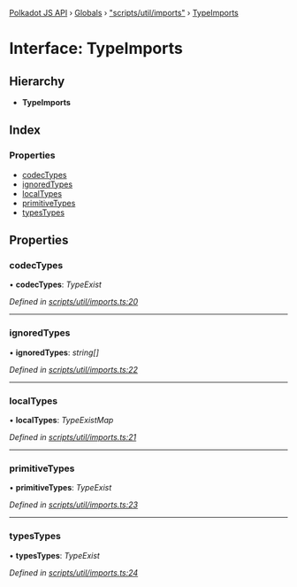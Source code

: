 [Polkadot JS API](../README.md) › [Globals](../globals.md) › ["scripts/util/imports"](../modules/_scripts_util_imports_.md) › [TypeImports](_scripts_util_imports_.typeimports.md)

# Interface: TypeImports

## Hierarchy

* **TypeImports**

## Index

### Properties

* [codecTypes](_scripts_util_imports_.typeimports.md#codectypes)
* [ignoredTypes](_scripts_util_imports_.typeimports.md#ignoredtypes)
* [localTypes](_scripts_util_imports_.typeimports.md#localtypes)
* [primitiveTypes](_scripts_util_imports_.typeimports.md#primitivetypes)
* [typesTypes](_scripts_util_imports_.typeimports.md#typestypes)

## Properties

###  codecTypes

• **codecTypes**: *TypeExist*

*Defined in [scripts/util/imports.ts:20](https://github.com/polkadot-js/api/blob/e601ae27a1/packages/types/src/scripts/util/imports.ts#L20)*

___

###  ignoredTypes

• **ignoredTypes**: *string[]*

*Defined in [scripts/util/imports.ts:22](https://github.com/polkadot-js/api/blob/e601ae27a1/packages/types/src/scripts/util/imports.ts#L22)*

___

###  localTypes

• **localTypes**: *TypeExistMap*

*Defined in [scripts/util/imports.ts:21](https://github.com/polkadot-js/api/blob/e601ae27a1/packages/types/src/scripts/util/imports.ts#L21)*

___

###  primitiveTypes

• **primitiveTypes**: *TypeExist*

*Defined in [scripts/util/imports.ts:23](https://github.com/polkadot-js/api/blob/e601ae27a1/packages/types/src/scripts/util/imports.ts#L23)*

___

###  typesTypes

• **typesTypes**: *TypeExist*

*Defined in [scripts/util/imports.ts:24](https://github.com/polkadot-js/api/blob/e601ae27a1/packages/types/src/scripts/util/imports.ts#L24)*
